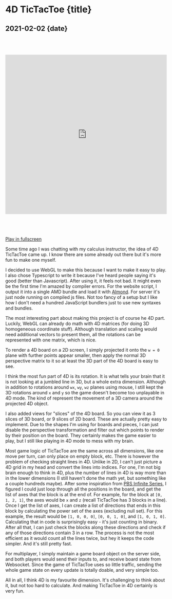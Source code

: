 # 4D TicTacToe {title}
## 2021-02-02 {date}

<img style="display: none;" src="img/ttt.png" />

<iframe src="https://csclub.uwaterloo.ca/~r345liu" width=400 height=300 style="
    width: 161%;
    height: 800px;
    background-image: url(/img/ttt.png);
    background-size: cover;
    background-position: center;
    border: none;
    transform: scale(0.62);
    transform-origin: 0;
    margin: -100px 0;
"></iframe>

[Play in fullscreen](https://csclub.uwaterloo.ca/~r345liu)

Some time ago I was chatting with my calculus instructor, the idea of 4D TicTacToe came up. I know there are some already out there but it's more fun to make one myself.

I decided to use WebGL to make this because I want to make it easy to play. I also chose Typescript to write it because I've heard people saying it's good (better than Javascript). After using it, it feels not bad. It might even be the first time I'm amazed by compiler errors. For the website script, I output it into a single AMD bundle and load it with [Almond](https://github.com/requirejs/almond). For server it's just node running on compiled js files. Not too fancy of a setup but I like how I don't need a hundred JavaScript bundlers just to use new syntaxes and bundles.

The most interesting part about making this project is of course he 4D part. Luckily, WebGL can already do math with 4D matrices (for doing 3D homogeneous coordinate stuff). Although translation and scaling would need additional vectors to present them, all the rotations can be represented with one matrix, which is nice.

To render a 4D board on a 2D screen, I simply projected it onto the `w = 0` plane with further points appear smaller, then apply the normal 3D perspective matrix to it so at least the 3D part of the 4D board is easy to see.

I think the most fun part of 4D is its rotation. It is what tells your brain that it is not looking at a jumbled line in 3D, but a whole extra dimension. Although in addition to rotations around `wx`, `wy`, `wz` planes using mouse, I still kept the 3D rotations around `x` and `y` so the game doesn't become too unplayable in 4D mode. The kind of represent the movement of a 3D camera around the projected 4D object.

I also added views for "slices" of the 4D board. So you can view it as 3 slices of 3D board, or 9 slices of 2D board. These are actually pretty easy to implement. Due to the shapes I'm using for boards and pieces, I can just disable the perspective transformation and filter out which points to render by their position on the board. They certainly makes the game easier to play, but I still like playing in 4D mode to mess with my brain.

Most game logic of TicTacToe are the same across all dimensions, like one move per turn, can only place on empty block, etc. There is however the problem of checking straight lines in 4D. Unlike in 2D, I can't just picture a 4D grid in my head and convert the lines into indices. For one, I'm not big brain enough to think in 4D, plus the number of lines in 4D is way more than in the lower dimensions (I still haven't done the math yet, but something like a couple hundreds maybe). After some inspiration from [ PBS Infinite Series](https://www.youtube.com/watch?v=FwJZa-helig), I figured I could just loop through all the positions in the board, and get the list of axes that the block is at the end of. For example, for the block at `[0, 1, 2, 1]`, the axes would be `x` and `z` (recall TicTacToe has 3 blocks in a line). Once I get the list of axes, I can create a list of directions that ends in this block by calculating the power set of the axes (excluding null set). For this example, the result would be `[1, 0, 0, 0]`, `[0, 0, 1, 0]`, and `[1, 0, 1, 0]`. Calculating that in code is surprisingly easy - it's just counting in binary. After all that, I can just check the blocks along these directions and check if any of those directions contain 3 in a row. The process is not the most efficient as it would count all the lines twice, but hey it keeps the code simpler. And it's still pretty fast.

For multiplayer, I simply maintain a game board object on the server side, and both players would send their inputs to, and receive board state from Websocket. Since the game of TicTacToe uses so little traffic, sending the whole game state on every update is totally doable, and very simple too.

All in all, I think 4D is my favourite dimension. It's challenging to think about it, but not too hard to calculate. And making TicTacToe in 4D certainly is very fun.
